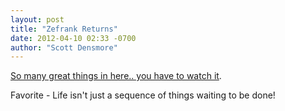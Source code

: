 ```yaml
---
layout: post
title: "Zefrank Returns"
date: 2012-04-10 02:33 -0700
author: "Scott Densmore"
---
```


[So many great things in here.. you have to watch it](http://www.youtube.com/embed/RYlCVwxoL_g).

Favorite - Life isn't just a sequence of things waiting to be done!
